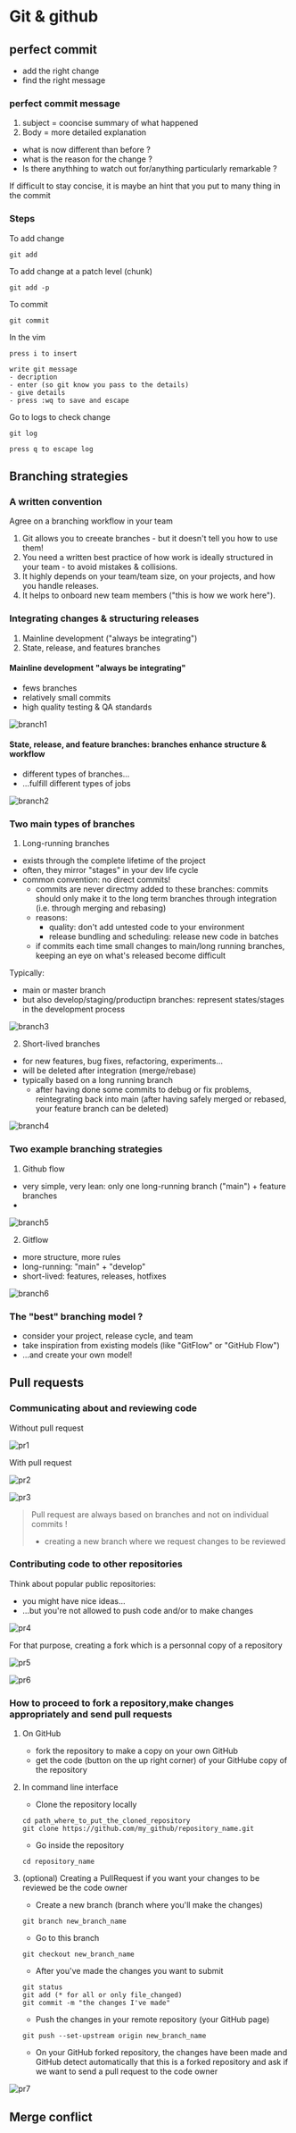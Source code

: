# Git & github

## perfect commit 

- add the right change 
- find the right message 

### perfect commit message 
1. subject = cooncise summary of what happened 
2. Body = more detailed explanation 
- what is now different than before ?
- what is the reason for the change ?
- Is there anythhing to watch out for/anything particularly remarkable ?

If difficult to stay concise, it is maybe an hint that you put to many thing in the commit

### Steps

To add change 

    git add

To add change at a patch level (chunk)

    git add -p

To commit 

    git commit 

In the vim 

    press i to insert 

    write git message 
    - decription 
    - enter (so git know you pass to the details)
    - give details 
    - press :wq to save and escape 

Go to logs to check change 

    git log 

    press q to escape log

## Branching strategies

### A written convention 

Agree on a branching workflow in your team

1. Git allows you to creeate branches - but it doesn't tell you how to use them!
2. You need a written best practice of how work is ideally structured in your team - to avoid mistakes & collisions.
3. It highly depends on your team/team size, on your projects, and how you handle releases.
4. It helps to onboard new team members ("this is how we work here").

### Integrating changes & structuring releases

1. Mainline development ("always be integrating")
2. State, release, and features branches

#### Mainline development "always be integrating"

- fews branches
- relatively small commits
- high quality  testing & QA standards

![branch1](https://github.com/jcmeunier77code/My_cheat_sheets/blob/master/.img/branch1.png)


#### State, release, and feature branches: branches enhance structure & workflow

- different types of branches...
- ...fulfill different types of jobs

![branch2](https://github.com/jcmeunier77code/My_cheat_sheets/blob/master/.img/branch2.png)

### Two main types of branches 

1. Long-running branches 

- exists through the complete lifetime of the project
- often, they mirror "stages" in your dev life cycle
- common convention: no direct commits!
    - commits are never directmy added to these branches: commits should only make it to the long term branches through integration (i.e. through merging and rebasing) 
    - reasons:
        -   quality: don't add untested code to your environment  
        -   release bundling and scheduling: release new code in batches  
    - if commits each time small changes to main/long running branches, keeping an eye on what's released become difficult  

Typically:
- main or master branch
- but also develop/staging/productipn branches: represent states/stages in the development process

![branch3](https://github.com/jcmeunier77code/My_cheat_sheets/blob/master/.img/branch3.png)



2. Short-lived branches

- for new features, bug fixes, refactoring, experiments...
- will be deleted after integration (merge/rebase)
- typically based on a long running branch
    - after having done some commits to debug or fix problems, reintegrating back into main (after having safely merged or rebased, your feature branch can be deleted)

![branch4](https://github.com/jcmeunier77code/My_cheat_sheets/blob/master/.img/branch4.png)

### Two example branching strategies

1. Github flow

- very simple, very lean: only one long-running branch ("main") + feature branches
- 

![branch5](https://github.com/jcmeunier77code/My_cheat_sheets/blob/master/.img/branch5.png)

2. Gitflow

- more structure, more rules
- long-running: "main" + "develop"
- short-lived: features, releases, hotfixes

![branch6](https://github.com/jcmeunier77code/My_cheat_sheets/blob/master/.img/branch6.png)

### The "best" branching model ? 

- consider your project, release cycle, and team
- take inspiration from existing models (like "GitFlow" or "GitHub Flow")
- ...and create your own model!

## Pull requests

### Communicating about and reviewing code

Without pull request

![pr1](https://github.com/jcmeunier77code/My_cheat_sheets/blob/master/.img/pr1.png)

With pull request

![pr2](https://github.com/jcmeunier77code/My_cheat_sheets/blob/master/.img/pr2.png)

![pr3](https://github.com/jcmeunier77code/My_cheat_sheets/blob/master/.img/pr3.png)

> Pull request are always based on branches and not on individual commits !
> - creating a new branch where we request changes to be reviewed


### Contributing code to other repositories

Think about popular public repositories: 
- you might have nice ideas... 
- ...but you're not allowed to push code and/or to make changes

![pr4](https://github.com/jcmeunier77code/My_cheat_sheets/blob/master/.img/pr4.png)

For that purpose, creating a fork which is a personnal copy of a repository

![pr5](https://github.com/jcmeunier77code/My_cheat_sheets/blob/master/.img/pr5.png)

![pr6](https://github.com/jcmeunier77code/My_cheat_sheets/blob/master/.img/pr6.png)

### How to proceed to fork a repository,make changes appropriately and send pull requests

1. On GitHub

    - fork the repository to make a copy on your own GitHub
    - get the code (button on the up right corner) of your GitHube copy of the repository

2. In command line interface

    - Clone the repository locally

    ```shell
    cd path_where_to_put_the_cloned_repository
    git clone https://github.com/my_github/repository_name.git
    ```

    - Go inside the repository
    
    `cd repository_name`

3. (optional) Creating a PullRequest if you want your changes to be reviewed be the code owner

    - Create a new branch (branch where you'll make the changes) 
    
    `git branch new_branch_name`
    
    - Go to this branch
    
    `git checkout new_branch_name`
    
    - After you've made the changes you want to submit
    
    ```shell
    git status
    git add (* for all or only file_changed)
    git commit -m "the changes I've made"
    ```
    
    - Push the changes in your remote repository (your GitHub page)
    
    `git push --set-upstream origin new_branch_name`
    
    - On your GitHub forked repository, the changes have been made and GitHub detect automatically that this is a forked repository and ask if we want to send a pull request to the code owner

![pr7](https://github.com/jcmeunier77code/My_cheat_sheets/blob/master/.img/pr7.png)

    
## Merge conflict


    
    
    
